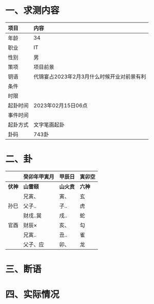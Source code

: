 # 一、求测内容
|项目|内容|
|:-|:-|
|年龄|34|
|职业|IT|
|性别|男|
|策项|项目前景|
|钥语|代锦宴占2023年2月3月什么时候开业对前景有利|
|条件||
|时限||
|起卦时间|2023年02月15日06点|
|事件时间||
|起卦方式|文字笔画起卦|
|卦码|743卦|

# 二、卦
||癸卯年甲寅月|甲辰日|寅卯空|
|:-|:-|:-|:-|
|**伏神**|**山雷颐**|**山火贲**|**六神**|
||兄寅、|寅、|玄|
|孙巳|父子..|子..|虎|
||财戌..巽|戌..|蛇|
|官酉|财辰×|亥、|勾|
||兄寅..|丑..|雀|
||父子、应|卯、|龙|


# 三、断语

# 四、实际情况
